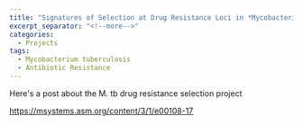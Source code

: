 ```yaml
---
title: "Signatures of Selection at Drug Resistance Loci in *Mycobacterium tuberculosis*"
excerpt_separator: "<!--more-->"
categories:
  - Projects
tags:
  - Mycobacterium tuberculosis
  - Antibiotic Resistance
---
```


Here's a post about the M. tb drug resistance selection project

https://msystems.asm.org/content/3/1/e00108-17
